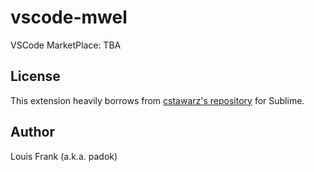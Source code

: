 # vscode-mwel


VSCode MarketPlace: TBA

## License

This extension heavily borrows from [cstawarz's repository](https://github.com/cstawarz/mwel_sublime) for Sublime.

## Author

Louis Frank (a.k.a. padok)
